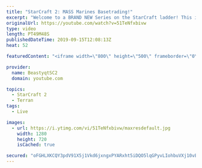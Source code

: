 ```yaml
---
title: "StarCraft 2: MASS Marines Basetrading!"
excerpt: "Welcome to a BRAND NEW Series on the StarCraft ladder! This is the \"Mass Marines to Grandmaster\" challenge, where the only attacking unit that I'm allowed to make is Marines - and that's it! I am allowed to make Medivacs just so that the gaemplay is not too monotonous, but I believe I could even make"
originalUrl: https://youtube.com/watch?v=51TeNfxbivw
type: video
length: PT49M48S
publishedDateTime: 2019-09-15T12:08:13Z
heat: 52

featuredContent: "<iframe width=\"800\" height=\"500\" frameborder=\"0\" src=\"https://www.youtube.com/embed/51TeNfxbivw\" allow=\"accelerometer; autoplay; encrypted-media; gyroscope; picture-in-picture\" allowfullscreen></iframe>"

provider:
  name: BeastyqtSC2
  domain: youtube.com

topics:
  - StarCraft 2
  - Terran
tags:
  - Live

images:
  - url: https://i.ytimg.com/vi/51TeNfxbivw/maxresdefault.jpg
    width: 1280
    height: 720
    isCached: true

secured: "oFGHLXKCQY3pdV91X5j1Vkd6jxngxPYARxht5iDQO5lqGPyvLIohbuVXj10vE9kvjuI8rs6jSqmZz1MtN2Tg7cyI6WBqe9jq0/DBvdNuiGFkw/xSUR0zCGcG3ofbOc6Ux5WfBpmu8vjjLgczDHwyFa9rETWmv5TCglp5YBeQt9GsNlIrXKcwAPN4RvKtP6t2eeaZtfY5hkYrdGWGIQM/OTy6V6Z0M/uXQNNejXkDLYeJXlclWiOHXw/wFDhS5gqSf0NanFdz3JdplAYgSWyvOIQ2jbZfUmR/Q0VEx7D9T6XSM4f/U6UMzou89mv63Nu6SNzgVbQlf4AFny+vC0MIl692QNSFoMluCy/k6x6H/MaomHVmvSPtXcbgCnn4V3JmD39jXyOInPtKVZJYK4L1b5jmcJcv0we1edPCpnHyQlQ=;ysaBygFzLTtd4I3MeqysPg=="
---
```


